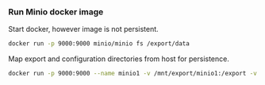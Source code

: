 ### Run Minio docker image

Start docker, however image is not persistent.

```bash
docker run -p 9000:9000 minio/minio fs /export/data
```

Map export and configuration directories from host for persistence.

```bash
docker run -p 9000:9000 --name minio1 -v /mnt/export/minio1:/export -v /mnt/config/minio1:/root/.minio minio/minio fs /export/data
```
